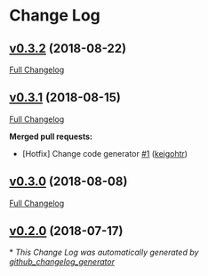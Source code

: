 # Change Log

## [v0.3.2](https://github.com/drucker/drucker-example/tree/v0.3.2) (2018-08-22)
[Full Changelog](https://github.com/drucker/drucker-example/compare/v0.3.1...v0.3.2)

## [v0.3.1](https://github.com/drucker/drucker-example/tree/v0.3.1) (2018-08-15)
[Full Changelog](https://github.com/drucker/drucker-example/compare/v0.3.0...v0.3.1)

**Merged pull requests:**

- \[Hotfix\] Change code generator [\#1](https://github.com/drucker/drucker-example/pull/1) ([keigohtr](https://github.com/keigohtr))

## [v0.3.0](https://github.com/drucker/drucker-example/tree/v0.3.0) (2018-08-08)
[Full Changelog](https://github.com/drucker/drucker-example/compare/v0.2.0...v0.3.0)

## [v0.2.0](https://github.com/drucker/drucker-example/tree/v0.2.0) (2018-07-17)


\* *This Change Log was automatically generated by [github_changelog_generator](https://github.com/skywinder/Github-Changelog-Generator)*